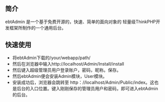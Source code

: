 ﻿## 简介

ebtAdmin 是一个基于免费开源的，快速、简单的面向对象的 轻量级ThinkPHP开发框架所制作的一个通用后台。

## 快速使用

* 将ebtAdmin下载的/your/webapp/path/
* 然后在浏览器中输入http://localhost/Admin/Install/install
* 然后键入超级管理员用户登录账户，密码，昵称。保存。
* 然后ebtAdmin便会安装Admin模块，User模块。
* 安装成功后，浏览器会跳转至 http：//localhost/Admin/Public/index。这也是后台的入口位置。键入刚刚保存的管理员用户和密码，即可进入ebtAdmin的后台。




